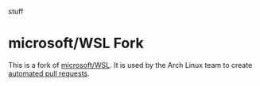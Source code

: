 stuff

# microsoft/WSL Fork

This is a fork of [microsoft/WSL](https://github.com/microsoft/WSL). It is used by the Arch Linux team to create [automated pull requests](https://gitlab.archlinux.org/archlinux/archlinux-wsl/-/blob/main/.gitlab-ci.yml).
